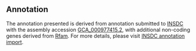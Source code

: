 

Annotation
----------

The annotation presented is derived from annotation submitted to
[INSDC](http://www.insdc.org) with the assembly accession
[GCA\_000977415.2](http://www.ebi.ac.uk/ena/data/view/GCA_000977415.2),
with additional non-coding genes derived from
[Rfam](http://rfam.xfam.org/). For more details, please visit [INSDC
annotation
import](http://ensemblgenomes.org/info/data/insdc_annotation).
